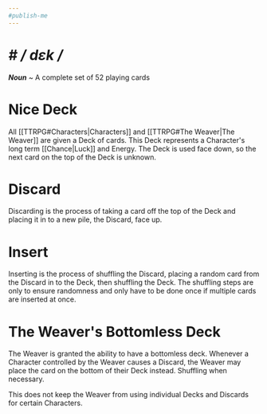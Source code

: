 ```yaml
---
#publish-me
---
```

# *# */ dɛk /**
***Noun*** ~ A complete set of 52 playing cards
# Nice Deck
All [[TTRPG#Characters|Characters]] and [[TTRPG#The Weaver|The Weaver]] are given a Deck of cards. This Deck represents a Character's long term [[Chance|Luck]] and Energy. The Deck is used face down, so the next card on the top of the Deck is unknown.
# Discard
Discarding is the process of taking a card off the top of the Deck and placing it in to a new pile, the Discard, face up.
# Insert
Inserting is the process of shuffling the Discard, placing a random card from the Discard in to the Deck, then shuffling the Deck. The shuffling steps are only to ensure randomness and only have to be done once if multiple cards are inserted at once.
# The Weaver's Bottomless Deck
The Weaver is granted the ability to have a bottomless deck. Whenever a Character controlled by the Weaver causes a Discard, the Weaver may place the card on the bottom of their Deck instead. Shuffling when necessary.

This does not keep the Weaver from using individual Decks and Discards for certain Characters.
